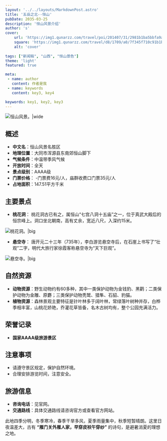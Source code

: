 ```yaml
---
layout: '../../layouts/MarkdownPost.astro'
title: '五岳之北--恒山'
pubDate: 2035-03-25
description: '恒山风景介绍'
author: 's'
cover:
    url: 'https://img1.qunarzz.com/travel/poi/201407/31/2981b1ba5bbfa9acc8d65eac.jpg'
    square: 'https://img1.qunarzz.com/travel/d8/1709/a0/7f345f710c91b1b5.jpg_r_640x480x70_05b8076e.jpg'
    alt: 'cover'
    
tags: ["新闻稿", "山西", "恒山景色"] 
theme: 'light'
featured: true

meta:
 - name: author
   content: 作者是我
 - name: keywords
   content: key3, key4

keywords: key1, key2, key3
---
```

![恒山风景。|wide](https://www.k1u.com/d/file/20211208/1638947031240068.jpg)
## 概述
- **中文名**：恒山风景名胜区
- **地理位置**：大同市浑源县东南郊恒山脚下
- **气候条件**：中温带季风气候
- **开放时间**：全天
- **景点级别**：AAAA级
- **门票价格**：
  -门票费16元/人，庙群收费口门票35元/人
- **占地面积**：147.51平方千米


## 主要景点

- **桃花洞**：
桃花洞古已有之，属恒山“七宫八洞十五庙”之一，位于真武大殿后的恒宗峰上。洞口坐北朝南，高有丈余，宽近八尺，入深约15米。

![桃花洞。|big](https://n.sinaimg.cn/sinacn20122/213/w2048h1365/20191004/cc9d-ifmectm2811127.jpg)

- **悬空寺**：
唐开元二十三年（735年），李白游览悬空寺后，在石崖上书写了“壮观”二字，明代大旅行家徐霞客称悬空寺为“天下巨观”。

![悬空寺。|big](https://pic.baike.soso.com/p/20131025/20131025135942-111891885.jpg)

## 自然资源

- **动物资源**：野生动物约有60多种，其中一类保护动物为金钱豹、黑鹳；二类保护动物为金雕、原麝；三类保护动物秃鹫、猎隼、石貂、豹猫。
- **植物资源**：森林景观主要特征是针叶林多于阔叶林，常绿落叶树种并存，白桦季相丰富，山桃花娇艳，乔灌花草皆备，名木古树均有，整个公园充满活力。

## 荣誉记录

- **国家AAAA级旅游景区**

## 注意事项

- 请遵守景区规定，保护自然环境。
- 合理安排游览时间，注意安全。

## 旅游信息

- **咨询电话**：见官网。
- **交通路线**：具体交通路线请咨询官方或查看官方网站。

此地四季分明，冬季寒冷，春季干旱多风，夏季雨量集中，秋季短暂晴朗。这里日夜温差大，古有
**“雁门关外雁人家，早穿皮袄午穿纱”**
的诗句，是避暑消夏的理想之地。